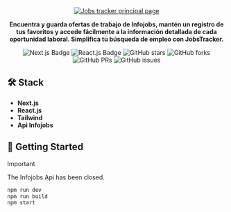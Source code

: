 <div align="center">
  <a href="https://infojobs-tracker.vercel.app">
    <img
      src="https://res.cloudinary.com/dhpxqwsym/image/upload/w_1280,h_720,c_fill/v1678870284/documentations/jobstracker_mgsrku"
      alt="Jobs tracker principal page"
    />
  </a>
  <p>
    <b>
      Encuentra y guarda ofertas de trabajo de Infojobs, mantén un registro de tus favoritos y accede fácilmente a la información detallada de cada oportunidad laboral. Simplifica tu búsqueda de empleo con JobsTracker.
    </b>
  </p>

<div align="center">
<p></p>
</div>

![Next.js Badge](https://img.shields.io/badge/Next.js 13-000?logo=nextdotjs =fff =flat)
![React.js Badge](https://img.shields.io/badge/React-06B6D4?logo=react&logoColor=fff&style=flat)
![GitHub stars](https://img.shields.io/github/stars/Dpg-Code/infojobs-tracker)
![GitHub forks](https://img.shields.io/github/forks/Dpg-Code/infojobs-tracker)
![GitHub PRs](https://img.shields.io/github/issues-pr/Dpg-Code/infojobs-tracker)
![GitHub issues](https://img.shields.io/github/issues/Dpg-Code/infojobs-tracker)

</div>

## 🛠️ Stack

- **Next.js**
- **React.js**
- **Tailwind**
- **Api Infojobs**

## 🚀 Getting Started

> [!Important]
> The Infojobs Api has been closed.

```bash
npm run dev
npm run build
npm start
```
